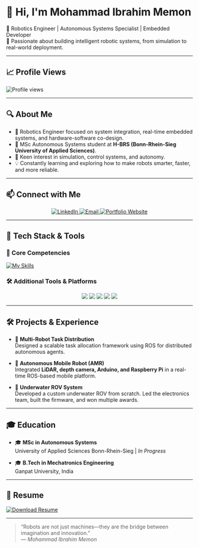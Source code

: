 # 👋 Hi, I'm Mohammad Ibrahim Memon

🎯 Robotics Engineer | Autonomous Systems Specialist | Embedded Developer  
💬 Passionate about building intelligent robotic systems, from simulation to real-world deployment.

---

## 📈 Profile Views  
![Profile views](https://komarev.com/ghpvc/?username=ibrahim-1811&color=brightgreen)

---

## 🔍 About Me

- 🤖 Robotics Engineer focused on system integration, real-time embedded systems, and hardware-software co-design.
- 🧠 MSc Autonomous Systems student at **H-BRS (Bonn-Rhein-Sieg University of Applied Sciences)**.
- 🔬 Keen interest in simulation, control systems, and autonomy.
- 💡 Constantly learning and exploring how to make robots smarter, faster, and more reliable.

---

## 📫 Connect with Me

<p align="center">
  <a href="https://linkedin.com/in/ibrahimmemon18" target="_blank">
    <img src="https://img.shields.io/badge/LinkedIn-0A66C2?style=for-the-badge&logo=linkedin&logoColor=white" alt="LinkedIn" />
  </a>
  <a href="mailto:immemon1811@gmail.com">
    <img src="https://img.shields.io/badge/Email-D14836?style=for-the-badge&logo=gmail&logoColor=white" alt="Email" />
  </a>
  <a href="https://ibrahim-1811.github.io/" target="_blank">
    <img src="https://img.shields.io/badge/Portfolio-Website-blue?style=for-the-badge&logo=google-chrome&logoColor=white" alt="Portfolio Website" />
  </a>
</p>

---

## 🔧 Tech Stack & Tools

### 🚀 Core Competencies
[![My Skills](https://skillicons.dev/icons?i=cpp,python,ros,git,matlab,arduino,raspberrypi,opencv)](https://skillicons.dev)

### 🛠️ Additional Tools & Platforms
<p align="center">
  <img src="https://img.shields.io/badge/EagleCAD-00539F?style=for-the-badge&logo=autodesk&logoColor=white" />
  <img src="https://img.shields.io/badge/Embedded%20Systems-00979D?style=for-the-badge&logo=arduino&logoColor=white" />
  <img src="https://img.shields.io/badge/Firmware-333333?style=for-the-badge&logo=code&logoColor=white" />
  <img src="https://img.shields.io/badge/Robotic%20Simulation-FFC107?style=for-the-badge&logo=robot&logoColor=white" />
  <img src="https://img.shields.io/badge/Raspberry%20Pi-D81B60?style=for-the-badge&logo=raspberrypi&logoColor=white" />
</p>

---

## 🛠️ Projects & Experience

- 🧩 **Multi-Robot Task Distribution**  
  Designed a scalable task allocation framework using ROS for distributed autonomous agents.

- 🚙 **Autonomous Mobile Robot (AMR)**  
  Integrated **LiDAR, depth camera, Arduino, and Raspberry Pi** in a real-time ROS-based mobile platform.

- 🌊 **Underwater ROV System**  
  Developed a custom underwater ROV from scratch. Led the electronics team, built the firmware, and won multiple awards.

---

## 🎓 Education

- 🎓 **MSc in Autonomous Systems**  
  University of Applied Sciences Bonn-Rhein-Sieg | *In Progress*

- 🎓 **B.Tech in Mechatronics Engineering**  
  Ganpat University, India

---

## 📄 Resume

[![Download Resume](https://img.shields.io/badge/Download%20CV-PDF-red?style=for-the-badge&logo=adobeacrobatreader&logoColor=white)](cv_Memon.pdf)

---

> “Robots are not just machines—they are the bridge between imagination and innovation.”  
> — *Mohammad Ibrahim Memon*
